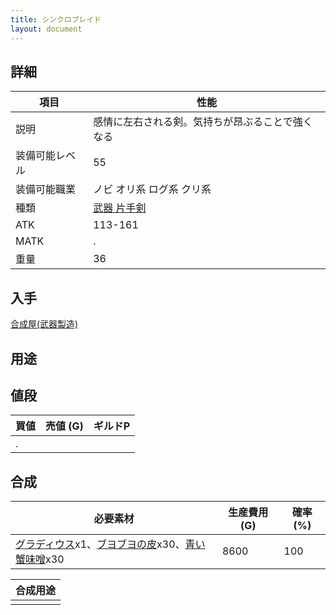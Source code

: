 ```yaml
---
title: シンクロブレイド
layout: document
---
```

## 詳細


|項目|性能|
|---|---|
|説明|感情に左右される剣。気持ちが昂ぶることで強くなる|
|装備可能レベル|55|
|装備可能職業|ノビ オリ系 ログ系 クリ系|
|種類|[武器 片手剣](武器(片手剣))|
|ATK|113-161|
|MATK|.|
|重量|36|

## 入手

[合成屋(武器製造)](合成屋(武器製造))

## 用途


## 値段


|買値|売値 (G)|ギルドP|
|---|---|---|
|.|||
	

## 合成


|必要素材|生産費用 (G)|確率 (%)|
|---|---|---|
|[グラディウス](グラディウス)x1、[ブヨブヨの皮](ブヨブヨの皮)x30、[青い蟹味噌](青い蟹味噌)x30|8600|100|


|合成用途|
|---|
||